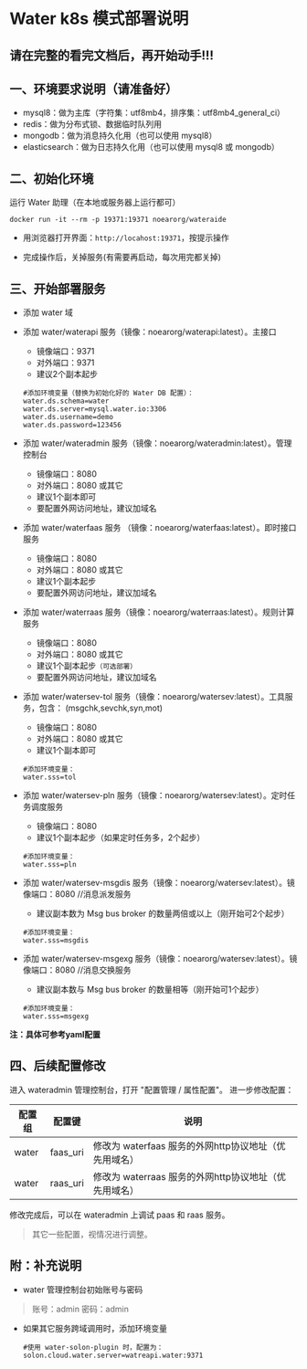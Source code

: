 # Water k8s 模式部署说明

## 请在完整的看完文档后，再开始动手!!!

## 一、环境要求说明（请准备好）

* mysql8：做为主库（字符集：utf8mb4，排序集：utf8mb4_general_ci）
* redis：做为分布式锁、数据临时队列用
* mongodb：做为消息持久化用（也可以使用 mysql8）
* elasticsearch：做为日志持久化用（也可以使用 mysql8 或 mongodb）

## 二、初始化环境

运行 Water 助理（在本地或服务器上运行都可）

```shell
docker run -it --rm -p 19371:19371 noearorg/wateraide
```

* 用浏览器打开界面：`http://locahost:19371`，按提示操作

* 完成操作后，关掉服务(有需要再启动，每次用完都关掉)

## 三、开始部署服务

* 添加 water 域

* 添加 water/waterapi 服务（镜像：noearorg/waterapi:latest）。主接口
  * 镜像端口：9371
  * 对外端口：9371
  * 建议2个副本起步
  

  ```properties
  #添加环境变量（替换为初始化好的 Water DB 配置）：
  water.ds.schema=water
  water.ds.server=mysql.water.io:3306
  water.ds.username=demo
  water.ds.password=123456
  ```

* 添加 water/wateradmin 服务（镜像：noearorg/wateradmin:latest）。管理控制台
  * 镜像端口：8080
  * 对外端口：8080 或其它
  * 建议1个副本即可
  * 要配置外网访问地址，建议加域名

  
* 添加 water/waterfaas 服务 （镜像：noearorg/waterfaas:latest）。即时接口服务
  * 镜像端口：8080
  * 对外端口：8080 或其它
  * 建议1个副本起步
  * 要配置外网访问地址，建议加域名

  
* 添加 water/waterraas 服务（镜像：noearorg/waterraas:latest）。规则计算服务
  * 镜像端口：8080
  * 对外端口：8080 或其它
  * 建议1个副本起步`（可选部署）`
  * 要配置外网访问地址，建议加域名

  
* 添加 water/watersev-tol 服务（镜像：noearorg/watersev:latest）。工具服务，包含： (msgchk,sevchk,syn,mot)
  * 镜像端口：8080
  * 对外端口：8080 或其它
  * 建议1个副本即可


  ```properties
  #添加环境变量：
  water.sss=tol
  ```

* 添加 water/watersev-pln 服务（镜像：noearorg/watersev:latest）。定时任务调度服务
  * 镜像端口：8080
  * 建议1个副本起步（如果定时任务多，2个起步）


  ```properties
  #添加环境变量：
  water.sss=pln
  ```


* 添加 water/watersev-msgdis 服务（镜像：noearorg/watersev:latest）。镜像端口：8080 //消息派发服务
  * 建议副本数为 Msg bus broker 的数量两倍或以上（刚开始可2个起步）


  ```properties
  #添加环境变量：
  water.sss=msgdis
  ```

* 添加 water/watersev-msgexg 服务（镜像：noearorg/watersev:latest）。镜像端口：8080 //消息交换服务
  * 建议副本数与 Msg bus broker 的数量相等（刚开始可1个起步）


  ```properties
  #添加环境变量：
  water.sss=msgexg
  ```


**注：具体可参考yaml配置**

## 四、后续配置修改

进入 wateradmin 管理控制台，打开 "配置管理 / 属性配置"。 进一步修改配置：

| 配置组 | 配置键 | 说明 |
| -------- | -------- | -------- |
| water     | faas_uri     | 修改为 waterfaas 服务的外网http协议地址（优先用域名）     |
| water     | raas_uri     | 修改为 waterraas 服务的外网http协议地址（优先用域名）     |

修改完成后，可以在 wateradmin 上调试 paas 和 raas 服务。

> 其它一些配置，视情况进行调整。

## 附：补充说明

* water 管理控制台初始账号与密码

> 账号：admin 密码：admin

* 如果其它服务跨域调用时，添加环境变量


  ```properties
  #使用 water-solon-plugin 时，配置为：
  solon.cloud.water.server=watreapi.water:9371
  ```

